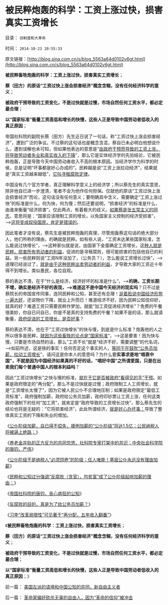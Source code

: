 # 被民粹炮轰的科学：工资上涨过快，损害真实工资增长

目录： `旧制度和大革命` 

时间： `2014-10-23 20:55:33` 

原文链接：[http://blog.sina.com.cn/s/blog_5563a64d0102v6gt.html](http://blog.sina.com.cn/s/blog_5563a64d0102v6gt.html)

**被民粹畜牲炮轰的科学：工资上涨过快，损害真实工资增长**；

**蔡（田方）的原话“工资过快上涨会损害经济”概念含糊，没有任何经济科学的意义**；

**被政府干预导致的工资变化，不是过快就是过慢，市场自然任何工资水平，都必定最合理**；

**以“国家标准”衡量工资高低和增长的快慢，这些人正是导致中国劳动者低收入的真正原因**；

帝国社科院的副院长蔡（田方）先生近日说了一句话，称“工资过快上涨会损害经济”，遭到广泛的争议。不过蔡的这句话也是概念含混，蔡自已未必明白他想说什么，遭到误解也未可知，但如果他表达的意思是“[由政府干预而导致的工资上涨，将导致劳动者失业和真实收入的下降](../../../2007/11/15/任何规定劳动者工资福利待遇都对劳动者不利.md)”，那么它是实体经济学的先验结论，它被民粹炮轰，正是导致今天中国劳动者收入不高的根本原因。当经济学作为科学的时侯，总是证明“坏事都是好心办成的”，民粹越是说“工资上涨拉动经济”，结果就是“真实工资越来越低”，[它叫寻租腐败定律](../../../2008/7/15/寻租腐败定律：国有企业事加薪，民营个企业下岗.md)。

中国没有几个官方学者，真正理解科学意义上的经济学；所以蔡先生的真实意思，除非他自已进一步澄清，笔者不会为他作任何担保。仅就他的原话“工资过快上涨会损害经济”而论，这句话没有任何意义；要明确其中含义，需要确定“工资上涨过快”的标准是什么，何为快，何为慢；然后还要说明，“损害经济”的标准是什么，由谁来衡量“经济损害”。仅此两点，有着极大的歧义。[如果蔡是张五常主义的同志](../../../2009/7/23/张五常大师对现代经济学的贡献史无前例.md)，意思将是：“国家应该限制工资的增长，以免国家主义控制的经济受损害”，——>[这将变成奴役国民，肯定是错误的](../../../2009/7/23/哈耶克通向奴役之路富国强兵？.md)。

因此笔者才没有说，蔡先生是被民粹炮轰的真理，尽管炮轰蔡这句话的绝大部分人，他们所称的理由，的确就是民粹。如有些人说，“工资未达某些国家标准，怎么能说过快增长”，——>这种家伙就是说，由国家下金蛋确定工资增长，这[种人就是民粹，损害所有劳动者的利益](../../../2013/1/12/民粹出卖了公众，“短缺”出卖了民粹.md)，促进的是寻租腐败，很可能损害的包括他自已的利益。另一些民粹则说“工资N年没加了，（公务员？），怎么能说工资增长过快”，——>道理已经说过了，[就是由于这种民粹出卖劳动者的利益](../../../2009/8/1/民粹口号，特权阶层利益最大化最隐蔽的方法.md)，才导致大家的工资近十年得不到增长。类似愚民，各位自观。

蔡的表达不清，在于“什么是经济，经济好坏的标准是什么”，——>**的确，工资长期不增，确实是经济不好的表现，——>难道这不是中国今天经济的现实吗**？只不过是蔡院长的帝国宣传同事，连同民粹和公知，甚至还有总理！[涎着脸说中国经济形势一遍大好](../../../2014/10/21/当前“改革”局限性可见著于“再分配，五年收入翻番”.md)，还说物价下降，就业上升而已！难道经济不好，因为民粹公知信仰好，就真的好？难道工资只需要民粹作梦加，就能“加工资促进经济增长”？免费的午餐很美妙，你自已问自已，你是不是真的支持免费的午餐？如果不是的话，那么就请衡量，[政府促进的工资增长，是否好事](../../../2012/7/4/“国民收入倍增计划”本质是“寻租腐败定律”.md)？

蔡的表达不清，也在于“工资过快增长”的快与慢，到底是什么标准？炮轰他的人之所以很多是民粹，[就因为这些畜牲的论点是“国家标准](../../../2014/4/10/“最低工资标准”等价于“加税，失业，劫贫济富”.md)”，——>这是要害！因为快与慢，只要是市场自然的话，那么“工资不长”就是“经济不好，需要调整”的代名词，——>如前所述，这是铁的事实！任何否定这个事实的人，[等同于在鼓吹“公务员加薪，拉动工资增长](../../../2014/1/6/无数条坚持社会主义公有制的民粹大利好.md)”，请问这是你本人的意思吗？为什么要**实事求是地“唱衰中国”，不就是因为中国经济如果真的不好的话，“唱好中国”之所谓爱国，只是在出卖我们每个普通中国人的根本利益吗**？

因此“工资过快增长”之快与慢的标准，[就在于它是否被政府“看得见的手”干预](../../../2011/5/31/专家南辕北辙，饮鸩止渴的高论.md)。如果是政府限定的“再分配”，那么不是过快就是过慢；政府限制工人工资增长，就是“工资增长太慢了”，因为它被人民公仆不合理地压制；如果是政府限定“最低工资标准”，政府强制加薪，政府给公务员加薪，政府印钞票让工资上涨，任何这类政府强制下的任何“加工资”，就肯定是“政府导致的工资增长过快”，那么蔡先生的结论也将是无疑的：“它将损害经济”，此处所谓经济，[就是好心办坏事：](../../../2011/5/28/“好心办坏事”是邪恶的主流.md)导致了整体真实工资的下降和失业的增加。

《[公仆阶级加薪，自已得不偿失，援例加薪的“公仆阶级”将达1.5亿；公民纳税人将被逼上绝路；](../../../2014/5/21/援例加薪的“公仆阶级”将达1.5亿.md)》

《[养老金并轨的正方反方的共同忽悠，社科院专家打架中的共识；中央社会科学院的唐钧，严伟](../../../2014/5/24/成功率极高的集体战术，公知能够把你卖鸟，还让你替他们数钱；.md)》

《[公仆阶级不是纳税人“必须饲养”的阶级；任人唯能！基层公仆永远没有理由加薪](../../../2014/5/26/偏好于口号的民粹和公知，容易被公仆阶级忽悠.md)》

《[民粹和公知过分强调“反腐败（贪官），均贫富”成了公仆阶级起哄加薪的理由；](../../../2014/5/29/“公仆阶级”起哄加薪的荒谬理由，民粹为什么不能反对？.md)》

《[帝国社科院的唐钧，丧心病狂的公知](http://blog.sina.com.cn/s/blog_5563a64d0102v4r7.html)》

《[反腐败的目的，真是为了给公务员加薪？](../../../2014/10/15/不宜对反腐败，寄予过高期望.md)》

《[习李“改革局限性”可见著于“再分配，五年收入翻番”](../../../2014/10/21/当前“改革”局限性可见著于“再分配，五年收入翻番”.md)》

《**被民粹畜牲炮轰的科学：工资上涨过快，损害真实工资增长**；

**蔡（田方）的原话“工资过快上涨会损害经济”概念含糊，没有任何经济科学的意义**；

**被政府干预导致的工资变化，不是过快就是过慢，市场自然任何工资水平，都必定最合理**；

**以“国家标准”衡量工资高低和增长的快慢，这些人正是导致中国劳动者低收入的真正原因**；》

前一篇： [美国左派的语境和中国公知的异同，新自由主义者](../../../2014/10/24/美国左派的语境和中国公知的异同，新自由主义者.md)

后一篇： [革命家偏好砍杀无辜的自由人，因为“革命的信仰”被冲击](../../../2014/10/23/革命家偏好砍杀无辜的自由人，因为“革命的信仰”被冲击.md)


